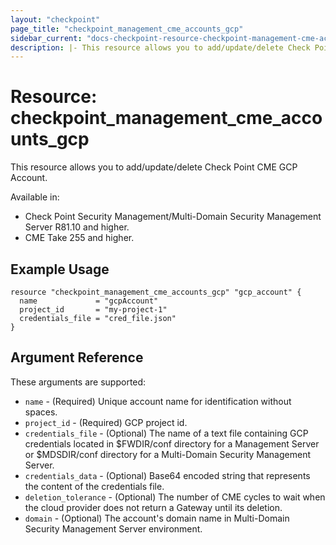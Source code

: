 ```yaml
---
layout: "checkpoint"
page_title: "checkpoint_management_cme_accounts_gcp"
sidebar_current: "docs-checkpoint-resource-checkpoint-management-cme-accounts-gcp"
description: |- This resource allows you to add/update/delete Check Point CME GCP Account.
---
```


# Resource: checkpoint_management_cme_accounts_gcp

This resource allows you to add/update/delete Check Point CME GCP Account.

Available in:

- Check Point Security Management/Multi-Domain Security Management Server R81.10 and higher.
- CME Take 255 and higher.

## Example Usage

```hcl
resource "checkpoint_management_cme_accounts_gcp" "gcp_account" {
  name             = "gcpAccount"
  project_id       = "my-project-1"
  credentials_file = "cred_file.json"
}
```

## Argument Reference

These arguments are supported:

* `name` - (Required) Unique account name for identification without spaces.
* `project_id` - (Required) GCP project id.
* `credentials_file` - (Optional) The name of a text file containing GCP credentials located in $FWDIR/conf directory
  for a Management Server or $MDSDIR/conf directory for a Multi-Domain Security Management Server.
* `credentials_data` - (Optional) Base64 encoded string that represents the content of the credentials file.
* `deletion_tolerance` - (Optional) The number of CME cycles to wait when the cloud provider does not return a Gateway
  until its deletion.
* `domain` - (Optional) The account's domain name in Multi-Domain Security Management Server environment.
